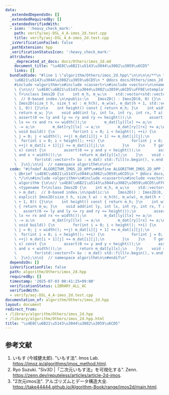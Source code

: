 ```yaml
---
data:
  _extendedDependsOn: []
  _extendedRequiredBy: []
  _extendedVerifiedWith:
  - icon: ':heavy_check_mark:'
    path: verify/aoj-DSL_4_A-imos_2d.test.cpp
    title: verify/aoj-DSL_4_A-imos_2d.test.cpp
  _isVerificationFailed: false
  _pathExtension: hpp
  _verificationStatusIcon: ':heavy_check_mark:'
  attributes:
    _deprecated_at_docs: docs/Others/imos_2d.md
    document_title: "\u4E8C\u6B21\u5143\u3044\u3082\u3059\u6CD5"
    links: []
  bundledCode: "#line 1 \"algorithm/Others/imos_2d.hpp\"\n\n\n\n/**\n * @brief \u4E8C\
    \u6B21\u5143\u3044\u3082\u3059\u6CD5\n * @docs docs/Others/imos_2d.md\n */\n\n\
    #include <algorithm>\n#include <cassert>\n#include <vector>\n\nnamespace algorithm\
    \ {\n\n// \u4E8C\u6B21\u5143\u3044\u3082\u3059\u6CD5\uFF0E\ntemplate <typename\
    \ T>\nclass Imos2D {\n    int m_h, m_w;\n    std::vector<std::vector<T> > m_dat;\
    \  // 0-based index.\n\npublic:\n    Imos2D() : Imos2D(0, 0) {}\n    explicit\
    \ Imos2D(size_t h, size_t w) : m_h(h), m_w(w), m_dat(h + 1, std::vector<T>(w +\
    \ 1, 0)) {}\n\n    int height() const { return m_h; }\n    int width() const {\
    \ return m_w; }\n    void add(int ly, int lx, int ry, int rx, T a) {\n       \
    \ assert(0 <= ly and ly <= ry and ry <= height());\n        assert(0 <= lx and\
    \ lx <= rx and rx <= width());\n        m_dat[ly][lx] += a;\n        m_dat[ly][rx]\
    \ -= a;\n        m_dat[ry][lx] -= a;\n        m_dat[ry][rx] += a;\n    }\n   \
    \ void build() {\n        for(int i = 0; i < height(); ++i) {\n            for(int\
    \ j = 0; j < width(); ++j) m_dat[i][j + 1] += m_dat[i][j];\n        }\n      \
    \  for(int i = 0; i < height(); ++i) {\n            for(int j = 0; j < width();\
    \ ++j) m_dat[i + 1][j] += m_dat[i][j];\n        }\n    }\n    T get(int y, int\
    \ x) const {\n        assert(0 <= y and y < height());\n        assert(0 <= x\
    \ and x < width());\n        return m_dat[y][x];\n    }\n    void reset() {\n\
    \        for(std::vector<T> &v : m_dat) std::fill(v.begin(), v.end(), 0);\n  \
    \  }\n};\n\n}  // namespace algorithm\n\n\n"
  code: "#ifndef ALGORITHM_IMOS_2D_HPP\n#define ALGORITHM_IMOS_2D_HPP 1\n\n/**\n *\
    \ @brief \u4E8C\u6B21\u5143\u3044\u3082\u3059\u6CD5\n * @docs docs/Others/imos_2d.md\n\
    \ */\n\n#include <algorithm>\n#include <cassert>\n#include <vector>\n\nnamespace\
    \ algorithm {\n\n// \u4E8C\u6B21\u5143\u3044\u3082\u3059\u6CD5\uFF0E\ntemplate\
    \ <typename T>\nclass Imos2D {\n    int m_h, m_w;\n    std::vector<std::vector<T>\
    \ > m_dat;  // 0-based index.\n\npublic:\n    Imos2D() : Imos2D(0, 0) {}\n   \
    \ explicit Imos2D(size_t h, size_t w) : m_h(h), m_w(w), m_dat(h + 1, std::vector<T>(w\
    \ + 1, 0)) {}\n\n    int height() const { return m_h; }\n    int width() const\
    \ { return m_w; }\n    void add(int ly, int lx, int ry, int rx, T a) {\n     \
    \   assert(0 <= ly and ly <= ry and ry <= height());\n        assert(0 <= lx and\
    \ lx <= rx and rx <= width());\n        m_dat[ly][lx] += a;\n        m_dat[ly][rx]\
    \ -= a;\n        m_dat[ry][lx] -= a;\n        m_dat[ry][rx] += a;\n    }\n   \
    \ void build() {\n        for(int i = 0; i < height(); ++i) {\n            for(int\
    \ j = 0; j < width(); ++j) m_dat[i][j + 1] += m_dat[i][j];\n        }\n      \
    \  for(int i = 0; i < height(); ++i) {\n            for(int j = 0; j < width();\
    \ ++j) m_dat[i + 1][j] += m_dat[i][j];\n        }\n    }\n    T get(int y, int\
    \ x) const {\n        assert(0 <= y and y < height());\n        assert(0 <= x\
    \ and x < width());\n        return m_dat[y][x];\n    }\n    void reset() {\n\
    \        for(std::vector<T> &v : m_dat) std::fill(v.begin(), v.end(), 0);\n  \
    \  }\n};\n\n}  // namespace algorithm\n\n#endif\n"
  dependsOn: []
  isVerificationFile: false
  path: algorithm/Others/imos_2d.hpp
  requiredBy: []
  timestamp: '2025-07-03 00:41:25+09:00'
  verificationStatus: LIBRARY_ALL_AC
  verifiedWith:
  - verify/aoj-DSL_4_A-imos_2d.test.cpp
documentation_of: algorithm/Others/imos_2d.hpp
layout: document
redirect_from:
- /library/algorithm/Others/imos_2d.hpp
- /library/algorithm/Others/imos_2d.hpp.html
title: "\u4E8C\u6B21\u5143\u3044\u3082\u3059\u6CD5"
---
```

## 参考文献

1. いもす (今城健太郎). "いもす法". Imos Lab. <https://imoz.jp/algorithms/imos_method.html>.
1. Ryo Suzuki. "Siv3D \|「二次元いもす法」を可視化する". Zenn. <https://zenn.dev/reputeless/articles/article-2d-imos>.
1. "2次元imos法". アルゴリズムとデータ構造大全. <https://take44444.github.io/Algorithm-Book/range/imos2d/main.html>.
